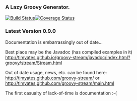 ### A Lazy Groovy Generator.

[![Build Status](https://travis-ci.org/timyates/groovy-stream.png)](https://travis-ci.org/timyates/groovy-stream)[![Coverage Status](https://coveralls.io/repos/timyates/groovy-stream/badge.png)](https://coveralls.io/r/timyates/groovy-stream)

### Latest Version 0.9.0

Documentation is embarrassingly out of date...

Best place may be the Javadoc (has compiled examples in it)
http://timyates.github.io/groovy-stream/javadoc/index.html?groovy/stream/Stream.html

Out of date usage, news, etc. can be found here: http://timyates.github.com/groovy-stream/ or http://timyates.github.com/groovy-stream/main.html

The first casualty of lack-of-time is documentation :-(
